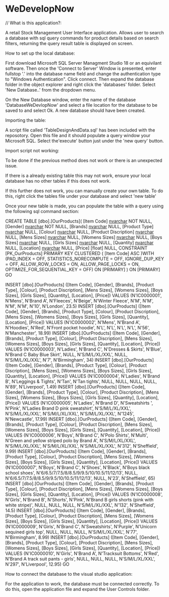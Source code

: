# WeDevelopNow

// What is this application?: 

A retail Stock Management User Interface application. Allows user to search a database with sql query commands for product details based on search filters, returning the query result table is displayed on screen.

How to set up the local database:

First download Microsoft SQL Server Managment Studio 18 or an equivilant software. Then once the 'Connect to Server' Window is presented, enter fullstop '.' into the database name field and change the authentication type to "Windows Authentication". Click connect. Then expand the database folder in the object explorer and right click the 'databases' folder. Select 'New Database..' from the dropdown menu.

On the New Database window, enter the name of the database 'DatabaseWeDevlopNow' and select a file location for the database to be saved to and select Ok. A new database should have been created.

Importing the table:

A script file called 'TableDesignAndData.sql' has been included with the reposotory. Open this file and it should populate a query window your Microsoft SQL. Select the'execute' button just under the 'new query' button.


Import script not working:

To be done if the previous method does not work or there is an unexpected issue.

If there is a already existing table this may not work, ensure your local database has no other tables if this does not work.

If this further does not work, you can manually create your own table. To do this, right click the tables file under your database and select 'new table'

Once your new table is made, you can populate the table with a query using the following sql command section:

CREATE TABLE [dbo].[OurProducts](
	[Item Code] [nvarchar](50) NOT NULL,
	[Gender] [nvarchar](50) NOT NULL,
	[Brands] [nvarchar](50) NULL,
	[Product Type] [nvarchar](50) NULL,
	[Colour] [nvarchar](50) NULL,
	[Product Discription] [nvarchar](50) NULL,
	[Mens Sizes] [nvarchar](50) NULL,
	[Womens Sizes] [nvarchar](50) NULL,
	[Boys Sizes] [nvarchar](50) NULL,
	[Girls Sizes] [nvarchar](50) NULL,
	[Quantity] [nvarchar](50) NULL,
	[Location] [nvarchar](50) NULL,
	[Price] [float] NULL,
 CONSTRAINT [PK_OurProducts] PRIMARY KEY CLUSTERED 
(
	[Item Code] ASC
)WITH (PAD_INDEX = OFF, STATISTICS_NORECOMPUTE = OFF, IGNORE_DUP_KEY = OFF, ALLOW_ROW_LOCKS = ON, ALLOW_PAGE_LOCKS = ON, OPTIMIZE_FOR_SEQUENTIAL_KEY = OFF) ON [PRIMARY]
) ON [PRIMARY]
GO

INSERT [dbo].[OurProducts] ([Item Code], [Gender], [Brands], [Product Type], [Colour], [Product Discription], [Mens Sizes], [Womens Sizes], [Boys Sizes], [Girls Sizes], [Quantity], [Location], [Price]) VALUES (N'IC0000001', N'Mens', N'Brand A', N'Fleeces', N'Beige', N'Winter Fleece', N'M', N'M', N'M', N'M', N'10', N'London', 23.5)
INSERT [dbo].[OurProducts] ([Item Code], [Gender], [Brands], [Product Type], [Colour], [Product Discription], [Mens Sizes], [Womens Sizes], [Boys Sizes], [Girls Sizes], [Quantity], [Location], [Price]) VALUES (N'IC0000002', N'Mens', N'Brand A', N'Hoodies', N'Red', N'Front pocket hoodie', N'L', N'L', N'L', N'L', N'56', N'Manchester', 18.99)
INSERT [dbo].[OurProducts] ([Item Code], [Gender], [Brands], [Product Type], [Colour], [Product Discription], [Mens Sizes], [Womens Sizes], [Boys Sizes], [Girls Sizes], [Quantity], [Location], [Price]) VALUES (N'IC0000003', N'Ladies', N'Brand C', N'Dresses & Skirts', N'Blue', N'Brand C Baby Blue Skirt', NULL, N'S/M/L/XL/XXL', NULL, N'S/M/L/XL/XXL', N'7', N'Birmingham', 34)
INSERT [dbo].[OurProducts] ([Item Code], [Gender], [Brands], [Product Type], [Colour], [Product Discription], [Mens Sizes], [Womens Sizes], [Boys Sizes], [Girls Sizes], [Quantity], [Location], [Price]) VALUES (N'IC0000004', N'Ladies', N'Brand B', N'Leggings & Tights', N'Tan', N'Tan tights', NULL, NULL, NULL, NULL, N'89', N'Liverpool', 1.49)
INSERT [dbo].[OurProducts] ([Item Code], [Gender], [Brands], [Product Type], [Colour], [Product Discription], [Mens Sizes], [Womens Sizes], [Boys Sizes], [Girls Sizes], [Quantity], [Location], [Price]) VALUES (N'IC0000005', N'Ladies', N'Brand D', N'Sweatshirts
', N'Pink', N'Ladies Brand D pink sweatshirt', N'S/M/L/XL/XXL', N'S/M/L/XL/XXL', N'S/M/L/XL/XXL', N'S/M/L/XL/XXL', N'1245', N'Newcastle', 17.99)
INSERT [dbo].[OurProducts] ([Item Code], [Gender], [Brands], [Product Type], [Colour], [Product Discription], [Mens Sizes], [Womens Sizes], [Boys Sizes], [Girls Sizes], [Quantity], [Location], [Price]) VALUES (N'IC0000006', N'Boys', N'Brand C', N'Polo Shirts', N'Multi', N'Green and yellow striped polo by Brand A', N'S/M/L/XL/XXL', N'S/M/L/XL/XXL', N'S/M/L/XL/XXL', N'S/M/L/XL/XXL', N'312', N'Sheffield', 9.99)
INSERT [dbo].[OurProducts] ([Item Code], [Gender], [Brands], [Product Type], [Colour], [Product Discription], [Mens Sizes], [Womens Sizes], [Boys Sizes], [Girls Sizes], [Quantity], [Location], [Price]) VALUES (N'IC0000007', N'Boys', N'Brand C', N'Shoes', N'Black', N'Boys black school shoes', N'6/6.5/7/7.5/8/8.5/9/9.5/10/10.5/11/12/13', NULL, N'6/6.5/7/7.5/8/8.5/9/9.5/10/10.5/11/12/13', NULL, N'23', N'Sheffield', 65)
INSERT [dbo].[OurProducts] ([Item Code], [Gender], [Brands], [Product Type], [Colour], [Product Discription], [Mens Sizes], [Womens Sizes], [Boys Sizes], [Girls Sizes], [Quantity], [Location], [Price]) VALUES (N'IC0000008', N'Girls', N'Brand B', N'Shorts', N'Pink', N'Brand B girls shorts (pink with white stripe)', NULL, NULL, NULL, N'S/M/L/XL/XXL', N'132', N'Sheffield', 14.5)
INSERT [dbo].[OurProducts] ([Item Code], [Gender], [Brands], [Product Type], [Colour], [Product Discription], [Mens Sizes], [Womens Sizes], [Boys Sizes], [Girls Sizes], [Quantity], [Location], [Price]) VALUES (N'IC0000009', N'Girls', N'Brand C', N'Sweatshirts', N'Purple', N'Unicorn sequined girls top', NULL, NULL, NULL, N'S/M/L/XL/XXL', N'77', N'Birmingham', 8.99)
INSERT [dbo].[OurProducts] ([Item Code], [Gender], [Brands], [Product Type], [Colour], [Product Discription], [Mens Sizes], [Womens Sizes], [Boys Sizes], [Girls Sizes], [Quantity], [Location], [Price]) VALUES (N'IC0000010', N'Girls', N'Brand A', N'Tracksuit Bottoms', N'Red', N'Brand A track suit pants - girls', NULL, NULL, NULL, N'S/M/L/XL/XXL', N'297', N'Liverpool', 12.95)
GO

How to connect the database to the visual studio application:

For the application to work, the database must be connected correctly. To do this, open the application file and expand the User Controls folder.